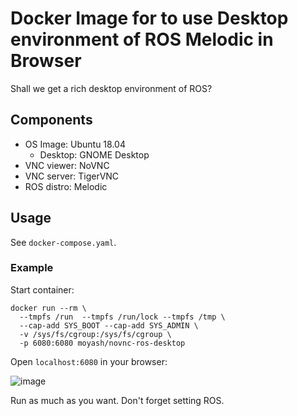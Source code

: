 # Docker Image for to use Desktop environment of ROS Melodic in Browser

Shall we get a rich desktop environment of ROS?

## Components

- OS Image: Ubuntu 18.04
  - Desktop: GNOME Desktop
- VNC viewer: NoVNC
- VNC server: TigerVNC
- ROS distro: Melodic

## Usage

See `docker-compose.yaml`.

### Example

Start container:
```
docker run --rm \
  --tmpfs /run  --tmpfs /run/lock --tmpfs /tmp \
  --cap-add SYS_BOOT --cap-add SYS_ADMIN \
  -v /sys/fs/cgroup:/sys/fs/cgroup \
  -p 6080:6080 moyash/novnc-ros-desktop
```

Open `localhost:6080` in your browser:

![image](https://user-images.githubusercontent.com/41321650/95768029-a5e71000-0cf0-11eb-8f48-41cdea4c631b.png)

Run as much as you want. Don't forget setting ROS.